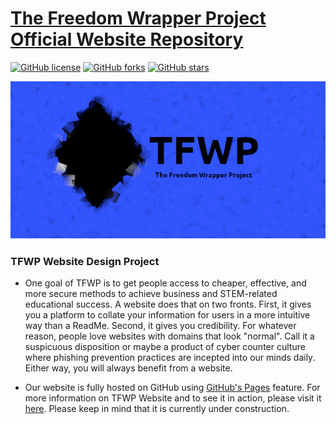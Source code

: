 # [The Freedom Wrapper Project Official Website Repository](https://github.com/The-Freedom-Wrapper-Project/tfwpwebsite)
[![GitHub license](https://img.shields.io/github/license/The-Freedom-Wrapper-Project/tfwpwebsite?style=for-the-badge)](https://github.com/The-Freedom-Wrapper-Project/tfwpwebsite/blob/master/LICENSE) [![GitHub forks](https://img.shields.io/github/forks/The-Freedom-Wrapper-Project/tfwpwebsite?style=for-the-badge)](https://github.com/The-Freedom-Wrapper-Project/tfwpwebsite/network/) [![GitHub stars](https://img.shields.io/github/stars/The-Freedom-Wrapper-Project/tfwpwebsite?style=for-the-badge)](https://github.com/The-Freedom-Wrapper-Project/tfwpwebsite/stargazers)

![TFWPBanner](https://github.com/The-Freedom-Wrapper-Project/tfwp/blob/master/TFWPLogo.png)

### TFWP Website Design Project
- One goal of TFWP is to get people access to cheaper, effective, and more secure methods to achieve business and STEM-related educational success. A website does that on two fronts. First, it gives you a platform to collate your information for users in a more intuitive way than a ReadMe. Second, it gives you credibility. For whatever reason, people love websites with domains that look "normal". Call it a suspicuous disposition or maybe a product of cyber counter culture where phishing prevention practices are incepted into our minds daily. Either way, you will always benefit from a website.

- Our website is fully hosted on GitHub using [GitHub's Pages](https://pages.github.com/) feature. For more information on TFWP Website and to see it in action, please visit it [here](https://thefreedomwrapperproject.com). Please keep in mind that it is currently under construction. 
